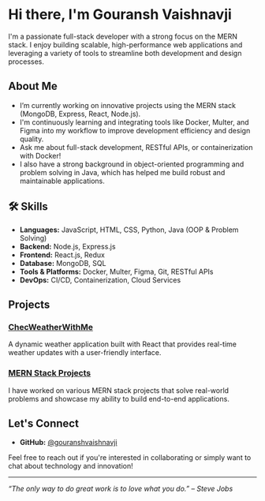 # Hi there, I'm Gouransh Vaishnavji 

I'm a passionate full-stack developer with a strong focus on the MERN stack. I enjoy building scalable, high-performance web applications and leveraging a variety of tools to streamline both development and design processes.

##  About Me

-  I’m currently working on innovative projects using the MERN stack (MongoDB, Express, React, Node.js).
-  I'm continuously learning and integrating tools like Docker, Multer, and Figma into my workflow to improve development efficiency and design quality.
-  Ask me about full-stack development, RESTful APIs, or containerization with Docker!
-  I also have a strong background in object-oriented programming and problem solving in Java, which has helped me build robust and maintainable applications.

## 🛠️ Skills

- **Languages:** JavaScript, HTML, CSS, Python, Java (OOP & Problem Solving)
- **Backend:** Node.js, Express.js
- **Frontend:** React.js, Redux
- **Database:** MongoDB, SQL
- **Tools & Platforms:** Docker, Multer, Figma, Git, RESTful APIs
- **DevOps:** CI/CD, Containerization, Cloud Services

##  Projects

### [ChecWeatherWithMe](https://checweatherwithme.netlify.app/)
A dynamic weather application built with React that provides real-time weather updates with a user-friendly interface.

### [MERN Stack Projects](#)
I have worked on various MERN stack projects that solve real-world problems and showcase my ability to build end-to-end applications.

##  Let's Connect

- **GitHub:** [@gouranshvaishnavji](https://github.com/gouranshvaishnavji)


Feel free to reach out if you're interested in collaborating or simply want to chat about technology and innovation!

---

*“The only way to do great work is to love what you do.” – Steve Jobs*



